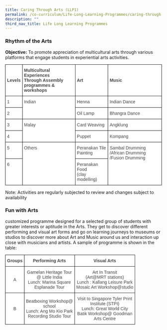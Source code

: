 ```yaml
---
title: Caring Through Arts (LLP1)
permalink: /co-curriculum/Life-Long-Learning-Programmes/caring-through-arts-llp1/
description: ""
third_nav_title: Life Long Learning Programmes
---
```

### Rhythm of the Arts

**Objective:** To promote appreciation of multicultural arts through various platforms that engage students in experiential arts activities.

<style type="text/css">
.tg  {border-collapse:collapse;border-spacing:0;margin:0px auto;}
.tg td{border-color:black;border-style:solid;border-width:1px;font-family:Arial, sans-serif;font-size:14px;
  overflow:hidden;padding:10px 5px;word-break:normal;}
.tg th{border-color:black;border-style:solid;border-width:1px;font-family:Arial, sans-serif;font-size:14px;
  font-weight:normal;overflow:hidden;padding:10px 5px;word-break:normal;}
.tg .tg-2vsp{background-color:#FFF;color:#444;font-weight:bold;text-align:left;vertical-align:middle}
.tg .tg-l7na{background-color:#FFF;color:#444;text-align:left;vertical-align:top}
</style>
<table class="tg">
<tbody>
  <tr>
    <td class="tg-2vsp">Levels</td>
    <td class="tg-2vsp">Multicultural Experiences<br>Through Assembly programmes &amp; workshops</td>
    <td class="tg-2vsp">Art</td>
    <td class="tg-2vsp">Music</td>
  </tr>
  <tr>
    <td class="tg-l7na">1</td>
    <td class="tg-l7na" rowspan="2">Indian</td>
    <td class="tg-l7na">Henna</td>
    <td class="tg-l7na">Indian Dance</td>
  </tr>
  <tr>
    <td class="tg-l7na">2</td>
    <td class="tg-l7na">Oil Lamp</td>
    <td class="tg-l7na">Bhangra Dance</td>
  </tr>
  <tr>
    <td class="tg-l7na">3</td>
    <td class="tg-l7na" rowspan="2">Malay</td>
    <td class="tg-l7na">Card Weaving</td>
    <td class="tg-l7na">Angklung</td>
  </tr>
  <tr>
    <td class="tg-l7na">4</td>
    <td class="tg-l7na">Puppet</td>
    <td class="tg-l7na">Kompang</td>
  </tr>
  <tr>
    <td class="tg-l7na">5</td>
    <td class="tg-l7na" rowspan="2">Others</td>
    <td class="tg-l7na">Peranakan Tile Painting</td>
    <td class="tg-l7na" rowspan="2">Sambal Drumming /African Drumming /Fusion Drumming</td>
  </tr>
  <tr>
    <td class="tg-l7na">6</td>
    <td class="tg-l7na">Peranakan Food<br>(clay modelling)</td>
  </tr>
</tbody>
</table>

Note: Activities are regularly subjected to review and changes subject to availability

### Fun with Arts
customized programme designed for a selected group of students with greater interests or aptitude in the Arts. They get to discover different performing and visual art forms and go on learning journeys to museums or studios to discover more about Art and Music around us and interaction up close with musicians and artists. A sample of programme is shown in the table:


<style type="text/css">
.tg  {border-collapse:collapse;border-spacing:0;margin:0px auto;}
.tg td{border-color:black;border-style:solid;border-width:1px;font-family:Arial, sans-serif;font-size:14px;
  overflow:hidden;padding:10px 5px;word-break:normal;}
.tg th{border-color:black;border-style:solid;border-width:1px;font-family:Arial, sans-serif;font-size:14px;
  font-weight:normal;overflow:hidden;padding:10px 5px;word-break:normal;}
.tg .tg-d8lx{background-color:#FFF;color:#444;font-weight:bold;text-align:center;vertical-align:middle}
.tg .tg-vfvg{background-color:#FFF;color:#444;text-align:center;vertical-align:middle}
</style>
<table class="tg">
<tbody>
  <tr>
    <td class="tg-d8lx">Groups</td>
    <td class="tg-d8lx">Performing Arts</td>
    <td class="tg-d8lx">Visual Arts</td>
  </tr>
  <tr>
    <td class="tg-vfvg">A<br></td>
    <td class="tg-vfvg">Gamelan Heritage Tour<br>@ Little India<br>Lunch: Marina Square<br>Esplanade Tour</td>
    <td class="tg-vfvg">Art In Transit<br>(Art@MRT stations)<br>Lunch : Kallang Leisure Park<br>Mosaic Art Workshop@studio</td>
  </tr>
  <tr>
    <td class="tg-vfvg">B</td>
    <td class="tg-vfvg">Beatboxing Workshop@<br>school<br>Lunch: Ang Mo Kio Park<br>Recording Studio Tour</td>
    <td class="tg-vfvg">Visit to Singapore Tyler Print<br>Institute (STPI)<br>Lunch: Great World City<br>Batik Workshop@ Goodman<br>Arts Centre</td>
  </tr>
</tbody>
</table>